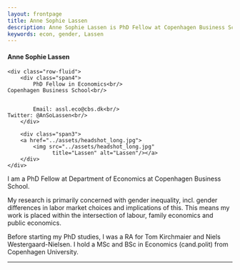 ```yaml
---
layout: frontpage
title: Anne Sophie Lassen
description: Anne Sophie Lassen is PhD Fellow at Copenhagen Business School.
keywords: econ, gender, Lassen
---
```

<div class="container">
<h4><a name="Contact">Anne Sophie Lassen</a></h4>

    <div class="row-fluid">
        <div class="span4">
            PhD Fellow in Economics<br/>
	Copenhagen Business School<br/>


            Email: assl.eco@cbs.dk<br/>
	Twitter: @AnSoLassen<br/>
        </div>

        <div class="span3">
        <a href="../assets/headshot_long.jpg">
            <img src="../assets/headshot_long.jpg"
                  title="Lassen" alt="Lassen"/></a>
        </div>
    </div>
</div>

I am a PhD Fellow at Department of Economics at Copenhagen Business School. 

My research is primarily concerned with gender inequality, incl. gender differences in labor market choices and implications of this.
This means my work is placed within the intersection of labour, family economics and public economics. 

Before starting my PhD studies, I was a RA for Tom Kirchmaier and Niels Westergaard-Nielsen. 
I hold a MSc and BSc in Economics (cand.polit) from Copenhagen University.

---




